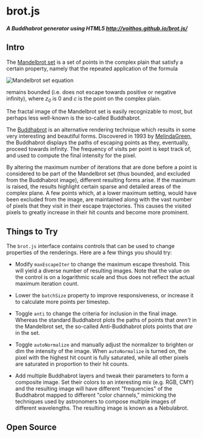 # brot.js
##### A Buddhabrot generator using HTML5 http://voithos.github.io/brot.js/

## Intro

The [Mandelbrot set](http://en.wikipedia.org/wiki/Mandelbrot_set) is a set of
points in the complex plain that satisfy a certain property, namely that the
repeated application of the formula

![Mandelbrot set equation](http://upload.wikimedia.org/math/1/6/8/1686ce42df2b6ee51a3ae880613ca4d9.png)

remains bounded (i.e. does not escape towards positive or negative infinity),
where _z<sub>0</sub>_ is 0 and _c_ is the point on the complex plain.

The fractal image of the Mandelbrot set is easily recognizable to most, but
perhaps less well-known is the so-called Buddhabrot.

The [Buddhabrot](http://en.wikipedia.org/wiki/Buddhabrot) is an alternative
rendering technique which results in some very interesting and beautiful forms.
Discovered in 1993 by [MelindaGreen](http://www.superliminal.com/fractals/bbrot/bbrot.htm),
the Buddhabrot displays the paths of escaping points as they, eventually,
proceed towards infinity. The frequency of visits per point is kept track of,
and used to compute the final intensity for the pixel.

By altering the maximum number of iterations that are done before a point is
considered to be part of the Mandelbrot set (thus bounded, and excluded from
the Buddhabrot image), different resulting forms arise. If the maximum is
raised, the results highlight certain sparse and detailed areas of the complex
plane. A few points which, at a lower maximum setting, would have been excluded
from the image, are maintained along with the vast number of pixels that they
visit in their escape trajectories. This causes the visited pixels to greatly
increase in their hit counts and become more prominent.

## Things to Try

The `brot.js` interface contains controls that can be used to change properties
of the renderings. Here are a few things you should try:

- Modify `maxEscapeIter` to change the maximum escape threshold. This will
  yield a diverse number of resulting images. Note that the value on the
  control is on a logarithmic scale and thus does not reflect the actual
  maximum iteration count.

- Lower the `batchSize` property to improve responsiveness, or increase it to
  calculate more points per timestep.

- Toggle `anti` to change the criteria for inclusion in the final image.
  Whereas the standard Buddhabrot plots the paths of points that *aren't* in
  the Mandelbrot set, the so-called Anti-Buddhabrot plots points that *are* in
  the set.

- Toggle `autoNormalize` and manually adjust the normalizer to brighten or dim
  the intensity of the image. When `autoNormalize` is turned on, the pixel with
  the highest hit count is fully saturated, while all other pixels are
  saturated in proportion to their hit counts.

- Add multiple Buddhabrot layers and tweak their parameters to form a composite
  image. Set their colors to an interesting mix (e.g. RGB, CMY) and the
  resulting image will have different "frequencies" of the Buddhabrot mapped to
  different "color channels," mimicking the techniques used by astronomers to
  compose multiple images of different wavelengths. The resulting image is
  known as a Nebulabrot.

## Open Source
